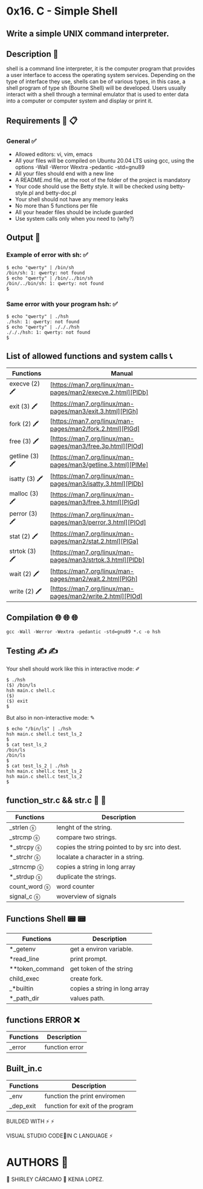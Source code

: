 # 0x16. C - Simple Shell
## Write a simple UNIX command interpreter.

## Description  📑

shell is a command line interpreter, it is the computer program that provides a user interface to access the operating system services. Depending on the type of interface they use, shells can be of various types, in this case, a shell program of type sh (Bourne Shell) will be developed. Users usually interact with a shell through a terminal emulator that is used to enter data into a computer or computer system and display or print it.

## Requirements  📢  📋

### General ✅
- Allowed editors: vi, vim, emacs
- All your files will be compiled on Ubuntu 20.04 LTS using gcc, using the options -Wall -Werror
  Wextra -pedantic -std=gnu89
 - All your files should end with a new line
- A README.md file, at the root of the folder of the project is mandatory
- Your code should use the Betty style. It will be checked using betty-style.pl and betty-doc.pl
- Your shell should not have any memory leaks
- No more than 5 functions per file
- All your header files should be include guarded
- Use system calls only when you need to (why?)

 ## Output  📮

 ### Example of error with sh: ✅
 ```
$ echo "qwerty" | /bin/sh
/bin/sh: 1: qwerty: not found
$ echo "qwerty" | /bin/../bin/sh
/bin/../bin/sh: 1: qwerty: not found
$
```
### Same error with your program hsh: ✅
```
$ echo "qwerty" | ./hsh
./hsh: 1: qwerty: not found
$ echo "qwerty" | ./././hsh
./././hsh: 1: qwerty: not found
$
```
## List of allowed functions and system calls  📞
| Functions | Manual |
| ------ | ------ |
| execve (2)  🖍 | [https://man7.org/linux/man-pages/man2/execve.2.html][PlDb] |
| exit (3)  🖍 | [https://man7.org/linux/man-pages/man3/exit.3.html][PlGh] |
| fork (2)  🖍 | [https://man7.org/linux/man-pages/man2/fork.2.html][PlGd] |
| free (3)  🖍 | [https://man7.org/linux/man-pages/man3/free.3p.html][PlOd] |
| getline (3)  🖍 | [https://man7.org/linux/man-pages/man3/getline.3.html][PlMe] |
| isatty (3)  🖍 | [https://man7.org/linux/man-pages/man3/isatty.3.html][PlDb] |
| malloc (3)  🖍 | [https://man7.org/linux/man-pages/man3/free.3.html][PlGd] |
| perror (3)  🖍 | [https://man7.org/linux/man-pages/man3/perror.3.html][PlOd] |
| stat (2)  🖍 | [https://man7.org/linux/man-pages/man2/stat.2.html][PlGa] |
| strtok (3)  🖍 | [https://man7.org/linux/man-pages/man3/strtok.3.html][PlDb] |
| wait (2)  🖍 | [https://man7.org/linux/man-pages/man2/wait.2.html[PlGh] |
| write (2)  🖍 | [https://man7.org/linux/man-pages/man2/write.2.html][PlOd] |

## Compilation  🌐  🌐  🌐
```
gcc -Wall -Werror -Wextra -pedantic -std=gnu89 *.c -o hsh
```


## Testing ✍  ✍
Your shell should work like this in interactive mode: ✐
```
$ ./hsh
($) /bin/ls
hsh main.c shell.c
($)
($) exit
$
```
But also in non-interactive mode: ✎
```
$ echo "/bin/ls" | ./hsh
hsh main.c shell.c test_ls_2
$
$ cat test_ls_2
/bin/ls
/bin/ls
$
$ cat test_ls_2 | ./hsh
hsh main.c shell.c test_ls_2
hsh main.c shell.c test_ls_2
$
```

## function_str.c && str.c   🔴  🔴

| Functions | Description |
| ------ | ------ |
| _strlen ⓢ | lenght of the string. |
| _strcmp ⓢ | compare two strings. |
| *_strcpy ⓢ | copies the string pointed to by src into dest. |
| *_strchr ⓢ  | localate a character in a string. |
| _strncmp ⓢ | copies a string in long array |
| *_strdup ⓢ | duplicate the strings. |
| count_word ⓢ | word counter |
| signal_c ⓢ | woverview of signals|

## Functions Shell   📟  📟
 Functions | Description |
| ------ | ------ |
| *_getenv | get a environ variable. |
| *read_line | print prompt. |
| **token_command | get token of the string |
| child_exec | create fork. |
| _*builtin | copies a string in long array |
|  *_path_dir | values path. |

## functions ERROR ❌
 Functions | Description |
| ------ | ------ |
| _error | function error |

## Built_in.c
 Functions | Description |
| ------ | ------ |
| _env  | function the print enviromen |
| _dep_exit | function for exit of the program |


BUILDED WITH ⚡ ⚡

VISUAL STUDIO CODE🔵IN C LANGUAGE ⚡

# AUTHORS   🙇


 🙇   SHIRLEY CÁRCAMO
  🙇   KENIA LOPEZ.
